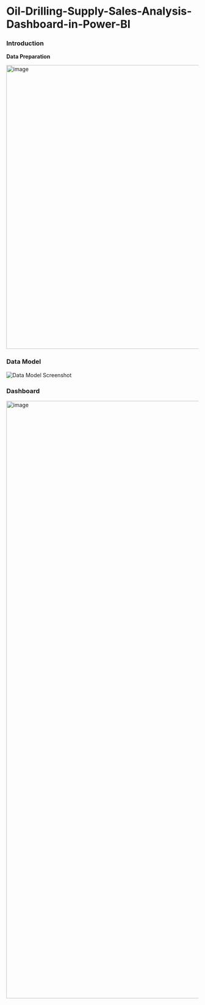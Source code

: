 # Oil-Drilling-Supply-Sales-Analysis-Dashboard-in-Power-BI

### Introduction

**Data Preparation**

<img width="743" alt="image" src="https://github.com/rcfrazier127/Oil-Drilling-Supply-Sales-Dashboard-Power-BI/assets/63532077/48368b98-71c4-45d9-9e39-4bdbc231bdac">

### Data Model

![Data Model Screenshot](https://github.com/rcfrazier127/Sales-Analysis-Dashboard-Power-BI/assets/63532077/24312a2a-472d-45df-b389-6df88ecb926b)

### Dashboard

<img width="1564" alt="image" src="https://github.com/rcfrazier127/Oil-Drilling-Supply-Sales-Dashboard-Power-BI/assets/63532077/b4d0f085-9fa6-4bf5-a616-9f3d1a2978f8">
